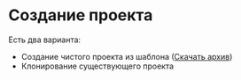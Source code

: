 Создание проекта
===

Есть два варианта:

* Создание чистого проекта из шаблона ([Скачать архив](https://github.com/zntpl/yii2/archive/master.zip))
* Клонирование существующего проекта
